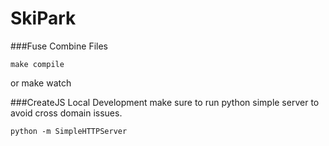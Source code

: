 SkiPark
=======

###Fuse
Combine Files

	make compile
or
	make watch

###CreateJS Local Development
make sure to run python simple server to avoid cross domain issues.

	python -m SimpleHTTPServer
